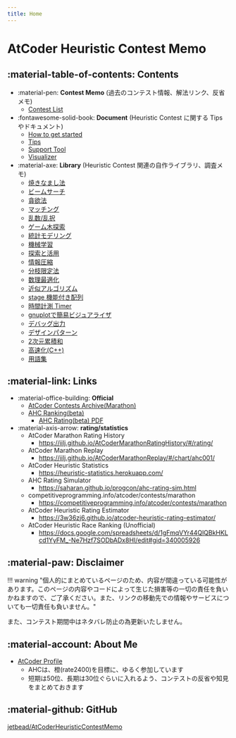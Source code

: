 ```yaml
---
title: Home
---
```


# AtCoder Heuristic Contest Memo

## :material-table-of-contents: Contents

- :material-pen: **Contest Memo** (過去のコンテスト情報、解法リンク、反省メモ)
  - [Contest List](./ContestMemo/index.md)
- :fontawesome-solid-book: **Document** (Heuristic Contest に関する Tips やドキュメント)
  - [How to get started](./Docs/how_to_get_started.md)
  - [Tips](./Docs/tips.md)
  - [Support Tool](./Docs/support_tool.md)
  - [Visualizer](./Docs/visualizer.md)
- :material-axe: **Library** (Heuristic Contest 関連の自作ライブラリ、調査メモ)
  - [焼きなまし法](./Library/sa.md)
  - [ビームサーチ](./Library/beam_search.md)
  - [貪欲法](./Library/greedy.md)
  - [マッチング](./Library/matching.md)
  - [乱数/乱択](./Library/random.md)
  - [ゲーム木探索](./Library/game_tree.md)
  - [統計モデリング](./Library/stats_modeling.md)
  - [機械学習](./Library/ml.md)
  - [探索と活用](./Library/exp2.md)
  - [情報圧縮](./Library/compress.md)
  - [分枝限定法](./Library/branch_and_bound.md)
  - [数理最適化](./Library/math_opt.md)
  - [近似アルゴリズム](./Library/approx_algo.md)
  - [stage 機能付き配列](./Library/stage_array.md)
  - [時間計測 Timer](./Library/timer.md)
  - [gnuplotで簡易ビジュアライザ](./Library/gnuplot.md)
  - [デバッグ出力](./Library/debug_print.md)
  - [デザインパターン](./Library/design_pattern.md)
  - [2次元累積和](./Library/summed_area_table.md)
  - [高速化(C++)](./Library/speedup.md)
  - [用語集](./Library/glossary.md)

## :material-link: Links

- :material-office-building: **Official**
  - [AtCoder Contests Archive(Marathon)](https://atcoder.jp/contests/archive?ratedType=0&category=1200&keyword=)
  - [AHC Ranking(beta)](https://www.dropbox.com/s/j276tgd7izpc40u/ranking.csv?dl=0)
    - [AHC Rating(beta) PDF](https://www.dropbox.com/s/ne358pdixfafppm/AHC_rating.pdf?dl=0)
- :material-axis-arrow: **rating/statistics**
  - AtCoder Marathon Rating History
    - https://iilj.github.io/AtCoderMarathonRatingHistory/#/rating/
  - AtCoder Marathon Replay
    - https://iilj.github.io/AtCoderMarathonReplay/#/chart/ahc001/
  - AtCoder Heuristic Statistics
    - https://heuristic-statistics.herokuapp.com/
  - AHC Rating Simulator
    - https://saharan.github.io/progcon/ahc-rating-sim.html
  - competitiveprogramming.info/atcoder/contests/marathon
    - https://competitiveprogramming.info/atcoder/contests/marathon
  - AtCoder Heuristic Rating Estimator
    - https://3w36zj6.github.io/atcoder-heuristic-rating-estimator/
  - AtCoder Heuristic Race Ranking (Unofficial)
    - https://docs.google.com/spreadsheets/d/1gFmqVYr44QlQBkHKLcd1YyFM_-Ne7Hzf7SODbADx8HI/edit#gid=340005926

## :material-paw: Disclaimer

!!! warning "個人的にまとめているページのため、内容が間違っている可能性があります。このページの内容やコードによって生じた損害等の一切の責任を負いかねますので、ご了承ください。また、リンクの移動先での情報やサービスについても一切責任も負いません。"

また、コンテスト期間中はネタバレ防止の為更新いたしません。

## :material-account: About Me

- [AtCoder Profile](https://atcoder.jp/users/phyllo?contestType=heuristic)
  - AHCは、橙(rate2400)を目標に、ゆるく参加しています
  - 短期は50位、長期は30位ぐらいに入れるよう、コンテストの反省や知見をまとめておきます

## :material-github: GitHub

[jetbead/AtCoderHeuristicContestMemo](https://github.com/jetbead/AtCoderHeuristicContestMemo/)
